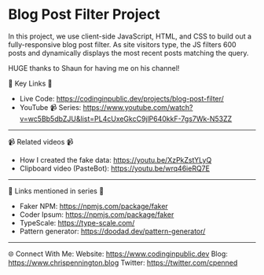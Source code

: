 # Blog Post Filter Project
In this project, we use client-side JavaScript, HTML, and CSS to build out a fully-responsive blog post filter. As site visitors type, the JS filters 600 posts and dynamically displays the most recent posts matching the query. 

HUGE thanks to Shaun for having me on his channel!

🔗  Key Links 🔗
- Live Code: https://codinginpublic.dev/projects/blog-post-filter/
- YouTube 📹 Series: https://www.youtube.com/watch?v=wc5Bb5dbZJU&list=PL4cUxeGkcC9jlP640kkF-7gs7Wk-N53ZZ

---------------------------------------

📹  Related videos 📹
- How I created the fake data: https://youtu.be/XzPkZstYLyQ
- Clipboard video (PasteBot): https://youtu.be/wrq46ieRQ7E

---------------------------------------

🔗  Links mentioned in series 🔗
- Faker NPM: https://npmjs.com/package/faker
- Coder Ipsum: https://npmjs.com/package/faker
- TypeScale: https://type-scale.com/
- Pattern generator: https://doodad.dev/pattern-generator/

---------------------------------------

🌐 Connect With Me:
Website: https://www.codinginpublic.dev
Blog: https://www.chrispennington.blog
Twitter: https://twitter.com/cpenned